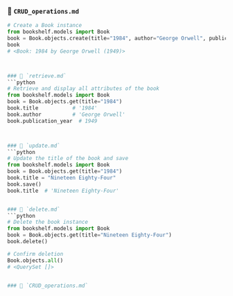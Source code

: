 ### 📄 `CRUD_operations.md`

```python
# Create a Book instance
from bookshelf.models import Book
book = Book.objects.create(title="1984", author="George Orwell", publication_year=1949)
book
# <Book: 1984 by George Orwell (1949)>



### 📄 `retrieve.md`
```python
# Retrieve and display all attributes of the book
from bookshelf.models import Book
book = Book.objects.get(title="1984")
book.title           # '1984'
book.author          # 'George Orwell'
book.publication_year  # 1949



### 📄 `update.md`
```python
# Update the title of the book and save
from bookshelf.models import Book
book = Book.objects.get(title="1984")
book.title = "Nineteen Eighty-Four"
book.save()
book.title  # 'Nineteen Eighty-Four'


### 📄 `delete.md`
```python
# Delete the book instance
from bookshelf.models import Book
book = Book.objects.get(title="Nineteen Eighty-Four")
book.delete()

# Confirm deletion
Book.objects.all()
# <QuerySet []>


### 📄 `CRUD_operations.md`
